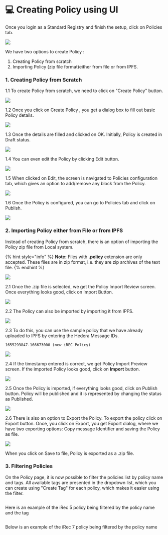 # 💻 Creating Policy using UI

Once you login as a Standard Registry and finish the setup, click on Policies tab.

![](<../../../../.gitbook/assets/image (4) (1) (1) (1) (1) (1) (1) (1) (1) (1) (1) (1) (1) (1) (1) (1) (1) (1).png>)

We have two options to create Policy :

1. Creating Policy from scratch
2. Importing Policy (zip file format)either from file or from IPFS.

### 1. Creating Policy from Scratch

1.1 To create Policy from scratch, we need to click on "Create Policy" button.

![](<../../../../.gitbook/assets/image (1) (14).png>)

1.2 Once you click on Create Policy , you get a dialog box to fill out basic Policy details.

![](<../../../../.gitbook/assets/image (155).png>)

1.3 Once the details are filled and clicked on OK. Initially, Policy is created in Draft status.

![](<../../../../.gitbook/assets/image (1) (1) (2).png>)

1.4 You can even edit the Policy by clicking Edit button.

![](<../../../../.gitbook/assets/image (2) (1) (6).png>)

1.5 When clicked on Edit, the screen is navigated to Policies configuration tab, which gives an option to add/remove any block from the Policy.

![](<../../../../.gitbook/assets/image (78).png>)

1.6 Once the Policy is configured, you can go to Policies tab and click on Publish.

![](<../../../../.gitbook/assets/image (6) (1) (2).png>)

### 2. Importing Policy either from File or from IPFS

Instead of creating Policy from scratch, there is an option of importing the Policy zip file from Local system.

{% hint style="info" %}
**Note:** Files with **.policy** extension are only accepted. These files are in zip format, i.e. they are zip archives of the text file.
{% endhint %}

![](<../../../../.gitbook/assets/image (11) (1) (1) (1) (1) (1) (1) (1) (1) (1).png>)

2.1 Once the .zip file is selected, we get the Policy Import Review screen. Once everything looks good, click on Import Button.

![](<../../../../.gitbook/assets/image (88).png>)

2.2 The Policy can also be imported by importing it from IPFS.

![](<../../../../.gitbook/assets/image (80).png>)

2.3 To do this, you can use the sample policy that we have already uploaded to IPFS by entering the Hedera Message IDs.

```
1655293847.166673000 (new iREC Policy)
```

![](<../../../../.gitbook/assets/image (98).png>)

2.4 If the timestamp entered is correct, we get Policy Import Preview screen. If the imported Policy looks good, click on **Import** button.

![](<../../../../.gitbook/assets/image (192).png>)

2.5 Once the Policy is imported, if everything looks good, click on Publish button. Policy will be published and it is represented by changing the status as Published.

![](<../../../../.gitbook/assets/image (12) (4).png>)

2.6 There is also an option to Export the Policy. To export the policy click on Export button. Once, you click on Export, you get Export dialog, where we have two exporting options: Copy message Identifier and saving the Policy as file.

![](<../../../../.gitbook/assets/image (47).png>)

When you click on Save to file, Policy is exported as a .zip file.

### 3. Filtering Policies

On the Policy page, it is now possible to filter the policies list by policy name and tags. All available tags are presented in the dropdown list, which you can create using "Create Tag" for each policy, which makes it easier using the filter.

<figure><img src="https://lh5.googleusercontent.com/niLoA-E6sdH74IXdUX514BCi3jhVaVyAWSL8Wv2R6Q4Q7bByIjJ0pz_Excj03G8IinI0andv7_ofcOTfQsa7qA0iLvut7aBJKRc-OCYN-wDuXpDW-qStQDCeArB4L-kLn6ML4u2fvlLsh3uFnezbOdw" alt=""><figcaption></figcaption></figure>

Here is an example of the iRec 5 policy being filtered by the policy name and the tag

<figure><img src="https://lh3.googleusercontent.com/JES1SjPxRpRV67BdDjLjyHSkMc1lruWnT7gHsgRH-o1vudbC1zIU6ePqwFZn-LAwBfiDInEgmLinYLvCG7Zk3zO-VILjiJc6q1annSJXma7Exzfoffi_oXSYrBF_oCwzFTjwGCvGvNKLAYpved-_Kj8" alt=""><figcaption></figcaption></figure>

Below is an example of the iRec 7 policy being filtered by the policy name

<figure><img src="https://lh6.googleusercontent.com/YqP8nZcyRLqZd1b2VihDJjR28ggY2l7peWtkxXiecjsrL-zL9V0jnsg0_zrlaI81zqxgizVDoFJy9vZIAud7sZmrLI1djegv-MsT6GSrbdlKZaTZ7OqdJvwrg6WVSanovRq0xBhmVVZjy3fx8NdrEns" alt=""><figcaption></figcaption></figure>
